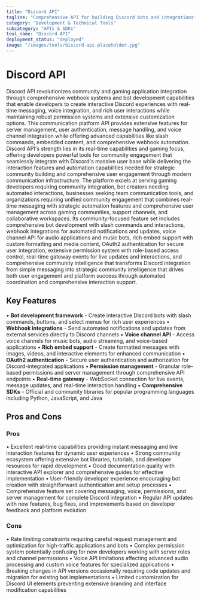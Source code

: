 ```yaml
---
title: "Discord API"
tagline: "Comprehensive API for building Discord bots and integrations"
category: "Development & Technical Tools"
subcategory: "APIs & SDKs"
tool_name: "Discord API"
deployment_status: "deployed"
image: "/images/tools/discord-api-placeholder.jpg"
---
```


# Discord API

Discord API revolutionizes community and gaming application integration through comprehensive webhook systems and bot development capabilities that enable developers to create interactive Discord experiences with real-time messaging, voice integration, and rich user interactions while maintaining robust permission systems and extensive customization options. This communication platform API provides extensive features for server management, user authentication, message handling, and voice channel integration while offering advanced capabilities like slash commands, embedded content, and comprehensive webhook automation. Discord API's strength lies in its real-time capabilities and gaming focus, offering developers powerful tools for community engagement that seamlessly integrate with Discord's massive user base while delivering the interaction features and automation capabilities needed for strategic community building and comprehensive user engagement through modern communication infrastructure. The platform excels at serving gaming developers requiring community integration, bot creators needing automated interactions, businesses seeking team communication tools, and organizations requiring unified community engagement that combines real-time messaging with strategic automation features and comprehensive user management across gaming communities, support channels, and collaborative workspaces. Its community-focused feature set includes comprehensive bot development with slash commands and interactions, webhook integrations for automated notifications and updates, voice channel API for audio applications and music bots, rich embed support with custom formatting and media content, OAuth2 authentication for secure user integration, extensive permission system with role-based access control, real-time gateway events for live updates and interactions, and comprehensive community intelligence that transforms Discord integration from simple messaging into strategic community intelligence that drives both user engagement and platform success through automated coordination and comprehensive interaction support.

## Key Features

• **Bot development framework** - Create interactive Discord bots with slash commands, buttons, and select menus for rich user experiences
• **Webhook integrations** - Send automated notifications and updates from external services directly to Discord channels
• **Voice channel API** - Access voice channels for music bots, audio streaming, and voice-based applications
• **Rich embed support** - Create formatted messages with images, videos, and interactive elements for enhanced communication
• **OAuth2 authentication** - Secure user authentication and authorization for Discord-integrated applications
• **Permission management** - Granular role-based permissions and server management through comprehensive API endpoints
• **Real-time gateway** - WebSocket connection for live events, message updates, and real-time interaction handling
• **Comprehensive SDKs** - Official and community libraries for popular programming languages including Python, JavaScript, and Java

## Pros and Cons

### Pros
• Excellent real-time capabilities providing instant messaging and live interaction features for dynamic user experiences
• Strong community ecosystem offering extensive bot libraries, tutorials, and developer resources for rapid development
• Good documentation quality with interactive API explorer and comprehensive guides for effective implementation
• User-friendly developer experience encouraging bot creation with straightforward authentication and setup processes
• Comprehensive feature set covering messaging, voice, permissions, and server management for complete Discord integration
• Regular API updates with new features, bug fixes, and improvements based on developer feedback and platform evolution

### Cons
• Rate limiting constraints requiring careful request management and optimization for high-traffic applications and bots
• Complex permission system potentially confusing for new developers working with server roles and channel permissions
• Voice API limitations affecting advanced audio processing and custom voice features for specialized applications
• Breaking changes in API versions occasionally requiring code updates and migration for existing bot implementations
• Limited customization for Discord UI elements preventing extensive branding and interface modification capabilities